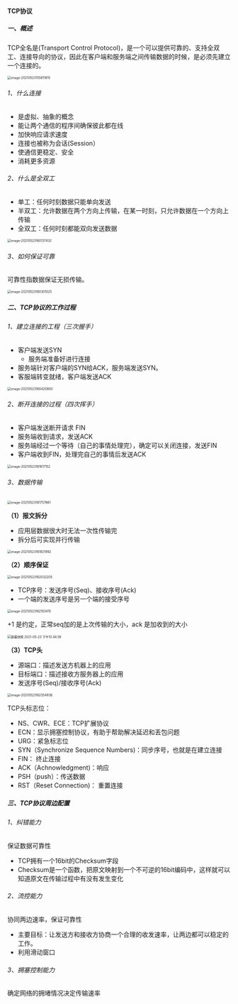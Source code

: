 #### TCP协议

##### 一、概述

TCP全名是(Transport Control Protocol)，是一个可以提供可靠的、支持全双工、连接导向的协议，因此在客户端和服务端之间传输数据的时候，是必须先建立一个连接的。

<img src="https://liuyang-picbed.oss-cn-shanghai.aliyuncs.com/img/image-20210523155811815.png" alt="image-20210523155811815" style="zoom:50%;" />

###### 1、什么连接

- 是虚拟、抽象的概念
- 能让两个通信的程序间确保彼此都在线
- 加快响应请求速度
- 连接也被称为会话(Session）
- 使通信更稳定、安全
- 消耗更多资源

###### 2、什么是全双工

- 单工：任何时刻数据只能单向发送
- 半双工：允许数据在两个方向上传输，在某一时刻，只允许数据在一个方向上传输
- 全双工：任何时刻都能双向发送数据

<img src="https://liuyang-picbed.oss-cn-shanghai.aliyuncs.com/img/image-20210523160137432.png" alt="image-20210523160137432" style="zoom:50%;" />

###### 3、如何保证可靠

可靠性指数据保证无损传输。

<img src="https://liuyang-picbed.oss-cn-shanghai.aliyuncs.com/img/image-20210523160301025.png" alt="image-20210523160301025" style="zoom:50%;" />

##### 二、TCP协议的工作过程

###### 1、建立连接的工程（三次握手）

- 客户端发送SYN
  - 服务端准备好进行连接
- 服务端针对客户端的SYN给ACK，服务端发送SYN。
- 客服端转变就绪，客户端发送ACK

<img src="https://liuyang-picbed.oss-cn-shanghai.aliyuncs.com/img/image-20210523160420800.png" alt="image-20210523160420800" style="zoom:50%;" />

###### 2、断开连接的过程（四次挥手）

- 客户端发送断开请求 FIN
- 服务端收到请求，发送ACK
- 服务端经过一个等待（自己的事情处理完），确定可以关闭连接，发送FIN
- 客户端收到FIN，处理完自己的事情后发送ACK

<img src="https://liuyang-picbed.oss-cn-shanghai.aliyuncs.com/img/image-20210523161617152.png" alt="image-20210523161617152" style="zoom:50%;" />

###### 3、数据传输

<img src="https://liuyang-picbed.oss-cn-shanghai.aliyuncs.com/img/image-20210523161757661.png" alt="image-20210523161757661" style="zoom:50%;" />

**（1）报文拆分**

- 应用层数据很大时无法一次性传输完
- 拆分后可实现并行传输

<img src="https://liuyang-picbed.oss-cn-shanghai.aliyuncs.com/img/image-20210523161921992.png" alt="image-20210523161921992" style="zoom:50%;" />

**（2）顺序保证**

<img src="https://liuyang-picbed.oss-cn-shanghai.aliyuncs.com/img/image-20210523162032205.png" alt="image-20210523162032205" style="zoom:50%;" />

- TCP序号：发送序号(Seq)、接收序号(Ack)
- 一个端的发送序号是另一个端的接受序号

<img src="https://liuyang-picbed.oss-cn-shanghai.aliyuncs.com/img/image-20210523162153415.png" alt="image-20210523162153415" style="zoom:50%;" />

+1 是约定，正常seq加的是上次传输的大小，ack 是加收到的大小

<img src="https://liuyang-picbed.oss-cn-shanghai.aliyuncs.com/img/%E5%B1%8F%E5%B9%95%E5%BF%AB%E7%85%A7%202021-05-23%20%E4%B8%8B%E5%8D%8810.44.58.png" alt="屏幕快照 2021-05-23 下午10.44.58" style="zoom:50%;" />

**（3）TCP头**

- 源端口：描述发送方机器上的应用
- 目标端口：描述接收方服务器上的应用
- 发送序号(Seq)/接收序号(Ack)

<img src="https://liuyang-picbed.oss-cn-shanghai.aliyuncs.com/img/image-20210523162354936.png" alt="image-20210523162354936" style="zoom:50%;" />

TCP头标志位：

- NS、CWR、ECE：TCP扩展协议
- ECN：显示拥塞控制协议，有助于帮助解决延迟和丢包问题
- URG：紧急标志位
- SYN（Synchronize Sequence Numbers)：同步序号，也就是在建立连接
- FIN： 终止连接
- ACK（Achnowledgment)：响应
- PSH（push）：传送数据
- RST（Reset Connection)： 重置连接

##### 三、TCP协议周边配置

###### 1、纠错能力

保证数据可靠性

- TCP拥有一个16bit的Checksum字段
- Checksum是一个函数，把原文映射到一个不可逆的16bit编码中，这样就可以知道原文在传输过程中有没有发生变化

###### 2、流控能力

协同两边速率，保证可靠性

- 主要目标：让发送方和接收方协商一个合理的收发速率，让两边都可以稳定的工作。
- 利用滑动窗口

###### 3、拥塞控制能力

确定网络的拥堵情况决定传输速率